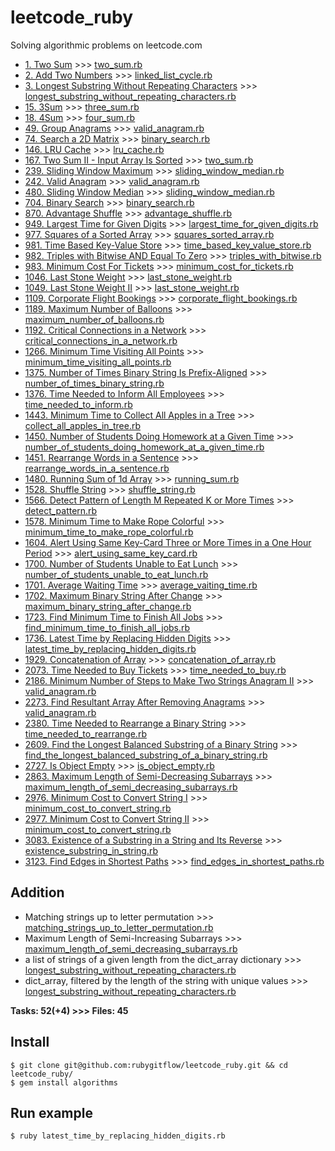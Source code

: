 # leetcode_ruby
Solving algorithmic problems on leetcode.com

- [1. Two Sum](https://leetcode.com/problems/two-sum/) >>> [two_sum.rb](https://github.com/rubygitflow/leetcode_ruby/blob/master/two_sum.rb)
- [2. Add Two Numbers](https://leetcode.com/problems/add-two-numbers/) >>> [linked_list_cycle.rb](https://github.com/rubygitflow/leetcode_ruby/blob/master/linked_list_cycle.rb)
- [3. Longest Substring Without Repeating Characters](https://leetcode.com/problems/longest-substring-without-repeating-characters/) >>> [longest_substring_without_repeating_characters.rb](https://github.com/rubygitflow/leetcode_ruby/blob/master/longest_substring_without_repeating_characters.rb)
- [15. 3Sum](https://leetcode.com/problems/3sum/) >>> [three_sum.rb](https://github.com/rubygitflow/leetcode_ruby/blob/master/three_sum.rb)
- [18. 4Sum](https://leetcode.com/problems/4sum/) >>> [four_sum.rb](https://github.com/rubygitflow/leetcode_ruby/blob/master/four_sum.rb)
- [49. Group Anagrams](https://leetcode.com/problems/group-anagrams/) >>> [valid_anagram.rb](https://github.com/rubygitflow/leetcode_ruby/blob/master/valid_anagram.rb)
- [74. Search a 2D Matrix](https://leetcode.com/problems/search-a-2d-matrix/) >>> [binary_search.rb](https://github.com/rubygitflow/leetcode_ruby/blob/master/binary_search.rb)
- [146. LRU Cache](https://leetcode.com/problems/lru-cache/) >>> [lru_cache.rb](https://github.com/rubygitflow/leetcode_ruby/blob/master/lru_cache.rb)
- [167. Two Sum II - Input Array Is Sorted](https://leetcode.com/problems/two-sum-ii-input-array-is-sorted/) >>> [two_sum.rb](https://github.com/rubygitflow/leetcode_ruby/blob/master/two_sum.rb)
- [239. Sliding Window Maximum](https://leetcode.com/problems/sliding-window-maximum/) >>> [sliding_window_median.rb](https://github.com/rubygitflow/leetcode_ruby/blob/master/sliding_window_median.rb)
- [242. Valid Anagram](https://leetcode.com/problems/valid-anagram/) >>> [valid_anagram.rb](https://github.com/rubygitflow/leetcode_ruby/blob/master/valid_anagram.rb)
- [480. Sliding Window Median](https://leetcode.com/problems/sliding-window-median/) >>> [sliding_window_median.rb](https://github.com/rubygitflow/leetcode_ruby/blob/master/sliding_window_median.rb)
- [704. Binary Search](https://leetcode.com/problems/binary-search/) >>> [binary_search.rb](https://github.com/rubygitflow/leetcode_ruby/blob/master/binary_search.rb)
- [870. Advantage Shuffle](https://leetcode.com/problems/advantage-shuffle/) >>> [advantage_shuffle.rb](https://github.com/rubygitflow/leetcode_ruby/blob/master/advantage_shuffle.rb)
- [949. Largest Time for Given Digits](https://leetcode.com/problems/largest-time-for-given-digits/) >>> [largest_time_for_given_digits.rb](https://github.com/rubygitflow/leetcode_ruby/blob/master/largest_time_for_given_digits.rb)
- [977. Squares of a Sorted Array](https://leetcode.com/problems/squares-of-a-sorted-array/) >>> [squares_sorted_array.rb](https://github.com/rubygitflow/leetcode_ruby/blob/master/squares_sorted_array.rb)
- [981. Time Based Key-Value Store](https://leetcode.com/problems/time-based-key-value-store/) >>> [time_based_key_value_store.rb](https://github.com/rubygitflow/leetcode_ruby/blob/master/time_based_key_value_store.rb)
- [982. Triples with Bitwise AND Equal To Zero](https://leetcode.com/problems/triples-with-bitwise-and-equal-to-zero/) >>> [triples_with_bitwise.rb](https://github.com/rubygitflow/leetcode_ruby/blob/master/triples_with_bitwise.rb)
- [983. Minimum Cost For Tickets](https://leetcode.com/problems/minimum-cost-for-tickets/) >>> [minimum_cost_for_tickets.rb](https://github.com/rubygitflow/leetcode_ruby/blob/master/minimum_cost_for_tickets.rb)
- [1046. Last Stone Weight](https://leetcode.com/problems/last-stone-weight/) >>> [last_stone_weight.rb](https://github.com/rubygitflow/leetcode_ruby/blob/master/last_stone_weight.rb)
- [1049. Last Stone Weight II](https://leetcode.com/problems/last-stone-weight-ii/) >>> [last_stone_weight.rb](https://github.com/rubygitflow/leetcode_ruby/blob/master/last_stone_weight.rb)
- [1109. Corporate Flight Bookings](https://leetcode.com/problems/corporate-flight-bookings/) >>> [corporate_flight_bookings.rb](https://github.com/rubygitflow/leetcode_ruby/blob/master/corporate_flight_bookings.rb)
- [1189. Maximum Number of Balloons](https://leetcode.com/problems/maximum-number-of-balloons/) >>> [maximum_number_of_balloons.rb](https://github.com/rubygitflow/leetcode_ruby/blob/master/maximum_number_of_balloons.rb)
- [1192. Critical Connections in a Network](https://leetcode.com/problems/critical-connections-in-a-network/) >>> [critical_connections_in_a_network.rb](https://github.com/rubygitflow/leetcode_ruby/blob/master/critical_connections_in_a_network.rb)
- [1266. Minimum Time Visiting All Points](https://leetcode.com/problems/minimum-time-visiting-all-points/) >>> [minimum_time_visiting_all_points.rb](https://github.com/rubygitflow/leetcode_ruby/blob/master/minimum_time_visiting_all_points.rb)
- [1375. Number of Times Binary String Is Prefix-Aligned](https://leetcode.com/problems/number-of-times-binary-string-is-prefix-aligned/) >>> [number_of_times_binary_string.rb](https://github.com/rubygitflow/leetcode_ruby/blob/master/number_of_times_binary_string.rb)
- [1376. Time Needed to Inform All Employees](https://leetcode.com/problems/time-needed-to-inform-all-employees/) >>> [time_needed_to_inform.rb](https://github.com/rubygitflow/leetcode_ruby/blob/master/time_needed_to_inform.rb)
- [1443. Minimum Time to Collect All Apples in a Tree](https://leetcode.com/problems/minimum-time-to-collect-all-apples-in-a-tree/) >>> [collect_all_apples_in_tree.rb](https://github.com/rubygitflow/leetcode_ruby/blob/master/collect_all_apples_in_tree.rb)
- [1450. Number of Students Doing Homework at a Given Time](https://leetcode.com/problems/number-of-students-doing-homework-at-a-given-time/) >>> [number_of_students_doing_homework_at_a_given_time.rb](https://github.com/rubygitflow/leetcode_ruby/blob/master/number_of_students_doing_homework_at_a_given_time.rb)
- [1451. Rearrange Words in a Sentence](https://leetcode.com/problems/rearrange-words-in-a-sentence/) >>> [rearrange_words_in_a_sentence.rb](https://github.com/rubygitflow/leetcode_ruby/blob/master/rearrange_words_in_a_sentence.rb)
- [1480. Running Sum of 1d Array](https://leetcode.com/problems/running-sum-of-1d-array/) >>> [running_sum.rb](https://github.com/rubygitflow/leetcode_ruby/blob/master/running_sum.rb)
- [1528. Shuffle String](https://leetcode.com/problems/shuffle-string/) >>> [shuffle_string.rb](https://github.com/rubygitflow/leetcode_ruby/blob/master/shuffle_string.rb)
- [1566. Detect Pattern of Length M Repeated K or More Times](https://leetcode.com/problems/detect-pattern-of-length-m-repeated-k-or-more-times/) >>> [detect_pattern.rb](https://github.com/rubygitflow/leetcode_ruby/blob/master/detect_pattern.rb)
- [1578. Minimum Time to Make Rope Colorful](https://leetcode.com/problems/minimum-time-to-make-rope-colorful/) >>> [minimum_time_to_make_rope_colorful.rb](https://github.com/rubygitflow/leetcode_ruby/blob/master/minimum_time_to_make_rope_colorful.rb)
- [1604. Alert Using Same Key-Card Three or More Times in a One Hour Period](https://leetcode.com/problems/alert-using-same-key-card-three-or-more-times-in-a-one-hour-period/) >>> [alert_using_same_key_card.rb](https://github.com/rubygitflow/leetcode_ruby/blob/master/alert_using_same_key_card.rb)
- [1700. Number of Students Unable to Eat Lunch](https://leetcode.com/problems/number-of-students-unable-to-eat-lunch/) >>> [number_of_students_unable_to_eat_lunch.rb](https://github.com/rubygitflow/leetcode_ruby/blob/master/number_of_students_unable_to_eat_lunch.rb)
- [1701. Average Waiting Time](https://leetcode.com/problems/average-waiting-time/) >>> [average_vaiting_time.rb](https://github.com/rubygitflow/leetcode_ruby/blob/master/average_vaiting_time.rb)
- [1702. Maximum Binary String After Change](https://leetcode.com/problems/maximum-binary-string-after-change/) >>> [maximum_binary_string_after_change.rb](https://github.com/rubygitflow/leetcode_ruby/blob/master/maximum_binary_string_after_change.rb)
- [1723. Find Minimum Time to Finish All Jobs](https://leetcode.com/problems/find-minimum-time-to-finish-all-jobs/) >>> [find_minimum_time_to_finish_all_jobs.rb](https://github.com/rubygitflow/leetcode_ruby/blob/master/find_minimum_time_to_finish_all_jobs.rb)
- [1736. Latest Time by Replacing Hidden Digits](https://leetcode.com/problems/latest-time-by-replacing-hidden-digits/) >>> [latest_time_by_replacing_hidden_digits.rb](https://github.com/rubygitflow/leetcode_ruby/blob/master/latest_time_by_replacing_hidden_digits.rb)
- [1929. Concatenation of Array](https://leetcode.com/problems/concatenation-of-array/) >>> [concatenation_of_array.rb](https://github.com/rubygitflow/leetcode_ruby/blob/master/concatenation_of_array.rb)
- [2073. Time Needed to Buy Tickets](https://leetcode.com/problems/time-needed-to-buy-tickets/) >>> [time_needed_to_buy.rb](https://github.com/rubygitflow/leetcode_ruby/blob/master/time_needed_to_buy.rb)
- [2186. Minimum Number of Steps to Make Two Strings Anagram II](https://leetcode.com/problems/minimum-number-of-steps-to-make-two-strings-anagram-ii/) >>> [valid_anagram.rb](https://github.com/rubygitflow/leetcode_ruby/blob/master/valid_anagram.rb)
- [2273. Find Resultant Array After Removing Anagrams](https://leetcode.com/problems/find-resultant-array-after-removing-anagrams/) >>> [valid_anagram.rb](https://github.com/rubygitflow/leetcode_ruby/blob/master/valid_anagram.rb)
- [2380. Time Needed to Rearrange a Binary String](https://leetcode.com/problems/time-needed-to-rearrange-a-binary-string/) >>> [time_needed_to_rearrange.rb](https://github.com/rubygitflow/leetcode_ruby/blob/master/time_needed_to_rearrange.rb)
- [2609. Find the Longest Balanced Substring of a Binary String](https://leetcode.com/problems/find-the-longest-balanced-substring-of-a-binary-string/) >>> [find_the_longest_balanced_substring_of_a_binary_string.rb](https://github.com/rubygitflow/leetcode_ruby/blob/master/find_the_longest_balanced_substring_of_a_binary_string.rb)
- [2727. Is Object Empty](https://leetcode.com/problems/is-object-empty/) >>> [is_object_empty.rb](https://github.com/rubygitflow/leetcode_ruby/blob/master/is_object_empty.rb)
- [2863. Maximum Length of Semi-Decreasing Subarrays](https://leetcode.com/problems/maximum-length-of-semi-decreasing-subarrays/) >>> [maximum_length_of_semi_decreasing_subarrays.rb](https://github.com/rubygitflow/leetcode_ruby/blob/master/maximum_length_of_semi_decreasing_subarrays.rb)
- [2976. Minimum Cost to Convert String I](https://leetcode.com/problems/minimum-cost-to-convert-string-i/) >>> [minimum_cost_to_convert_string.rb](https://github.com/rubygitflow/leetcode_ruby/blob/master/minimum_cost_to_convert_string.rb)
- [2977. Minimum Cost to Convert String II](https://leetcode.com/problems/minimum-cost-to-convert-string-ii/) >>> [minimum_cost_to_convert_string.rb](https://github.com/rubygitflow/leetcode_ruby/blob/master/minimum_cost_to_convert_string.rb)
- [3083. Existence of a Substring in a String and Its Reverse](https://leetcode.com/problems/existence-of-a-substring-in-a-string-and-its-reverse/) >>> [existence_substring_in_string.rb](https://github.com/rubygitflow/leetcode_ruby/blob/master/existence_substring_in_string.rb)
- [3123. Find Edges in Shortest Paths](https://leetcode.com/problems/find-edges-in-shortest-paths/) >>> [find_edges_in_shortest_paths.rb](https://github.com/rubygitflow/leetcode_ruby/blob/master/find_edges_in_shortest_paths.rb)

## Addition
- Matching strings up to letter permutation >>> [matching_strings_up_to_letter_permutation.rb](https://github.com/rubygitflow/leetcode_ruby/blob/master/matching_strings_up_to_letter_permutation.rb)
- Maximum Length of Semi-Increasing Subarrays >>> [maximum_length_of_semi_decreasing_subarrays.rb](https://github.com/rubygitflow/leetcode_ruby/blob/master/maximum_length_of_semi_decreasing_subarrays.rb)
- a list of strings of a given length from the dict_array dictionary >>> [longest_substring_without_repeating_characters.rb](https://github.com/rubygitflow/leetcode_ruby/blob/master/longest_substring_without_repeating_characters.rb)
- dict_array, filtered by the length of the string with unique values >>> [longest_substring_without_repeating_characters.rb](https://github.com/rubygitflow/leetcode_ruby/blob/master/longest_substring_without_repeating_characters.rb)

**Tasks: 52(+4)  >>> Files: 45**

## Install
```shell
$ git clone git@github.com:rubygitflow/leetcode_ruby.git && cd leetcode_ruby/
$ gem install algorithms
```

## Run example
```shell
$ ruby latest_time_by_replacing_hidden_digits.rb
```
